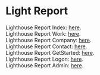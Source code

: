 # Light Report

Lighthouse Report Index: [here](https://github.com/beginningofdays/inspirado-marketing/blob/main/docs/src/Lighthouse-Report-index.pdf).<br/>
Lighthouse Report Work: [here](https://github.com/beginningofdays/inspirado-marketing/blob/main/docs/src/Lighthouse-Report-Work.pdf).<br/>
Lighthouse Report Company: [here](https://github.com/beginningofdays/inspirado-marketing/blob/main/docs/src/Lighthouse-Report-Company.pdf).<br/>
Lighthouse Report Contact: [here](https://github.com/beginningofdays/inspirado-marketing/blob/main/docs/src/Lighthouse-Report-Contact.pdf).<br/>
Lighthouse Report GetStarted: [here](https://github.com/beginningofdays/inspirado-marketing/blob/main/docs/src/Lighthouse-Report-GetStarted.pdf).<br/>
Lighthouse Report Logon: [here](https://github.com/beginningofdays/inspirado-marketing/blob/main/docs/src/Lighthouse-Report-Logon.pdf).<br/>
Lighthouse Report Admin: [here](https://github.com/beginningofdays/inspirado-marketing/blob/main/docs/src/Lighthouse-Report-Admin.pdf).<br/>
